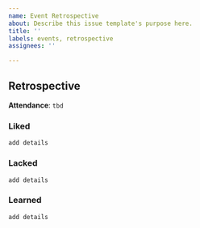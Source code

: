 ```yaml
---
name: Event Retrospective
about: Describe this issue template's purpose here.
title: ''
labels: events, retrospective
assignees: ''

---
```


## Retrospective

**Attendance**:  `tbd`

### Liked

`add details`

### Lacked

`add details`

### Learned

`add details`
